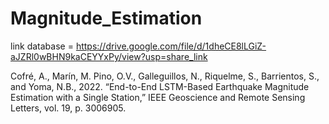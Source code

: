 # Magnitude_Estimation


link database = https://drive.google.com/file/d/1dheCE8lLGiZ-aJZRl0wBHN9kaCEYYxPy/view?usp=share_link


Cofré, A., Marín, M. Pino, O.V., Galleguillos, N., Riquelme, S., Barrientos, S., and Yoma, N.B., 2022. “End-to-End LSTM-Based Earthquake Magnitude Estimation with a Single Station,” IEEE Geoscience and Remote Sensing Letters, vol. 19, p. 3006905.
